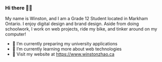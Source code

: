### Hi there 👋😀

My name is Winston, and I am a Grade 12 Student located in Markham Ontario. I enjoy digital design and brand design. Aside from doing schoolwork, I work on web projects, ride my bike, and tinker around on my computer!

- 🔭 I’m currently preparing my university applications
- 🌱 I’m currently learning more about web technologies
- 🔗 Visit my website at https://www.winstonzhao.ca

<!--
**Nomnomburger/Nomnomburger** is a ✨ _special_ ✨ repository because its `README.md` (this file) appears on your GitHub profile.

Here are some ideas to get you started:

- 🔭 I’m currently working on ...
- 🌱 I’m currently learning ...
- 👯 I’m looking to collaborate on ...
- 🤔 I’m looking for help with ...
- 💬 Ask me about ...
- 📫 How to reach me: ...
- 😄 Pronouns: ...
- ⚡ Fun fact: ...
-->
